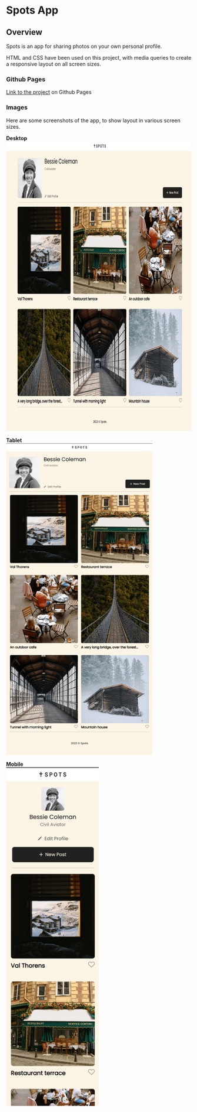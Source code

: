 # Spots App

## Overview

Spots is an app for sharing photos on your own personal profile.

HTML and CSS have been used on this project, with media queries to create a responsive layout on all screen sizes.

### Github Pages

[Link to the project](https://bdanahy.github.io/se_project_spots/) on Github Pages

### Images

Here are some screenshots of the app, to show layout in various screen sizes.

**Desktop**  
<img src="./images/spots-desktop.png" alt="Spots app desktop" width="824" height="784">

**Tablet**  
<img src="./images/spots-tablet.png" width="398" height="843">

**Mobile**  
<img src="./images/spots-mobile.png" width="252" height="917">
